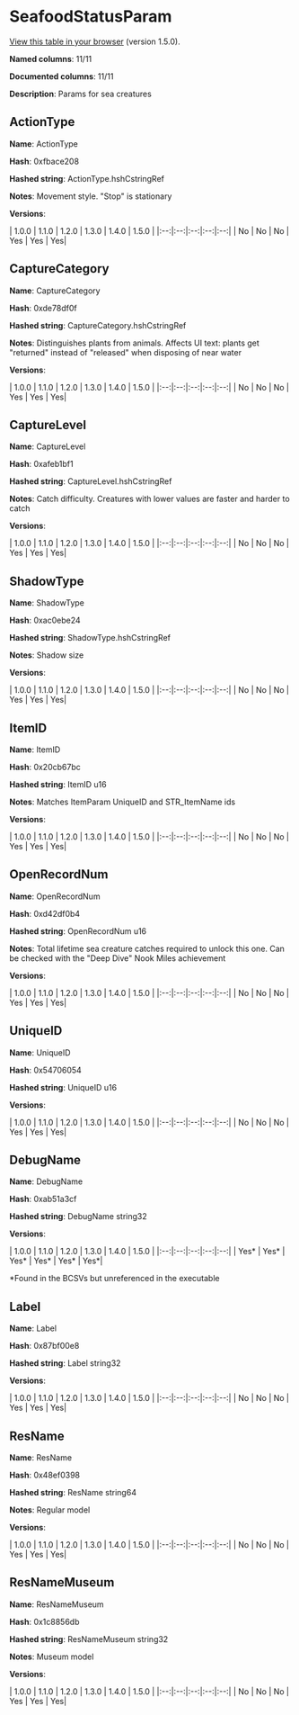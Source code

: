 # SeafoodStatusParam
[View this table in your browser](SeafoodStatusParam-value.md) (version 1.5.0).

**Named columns**: 11/11

**Documented columns**: 11/11

**Description**: Params for sea creatures
## ActionType

**Name**: ActionType

**Hash**: 0xfbace208

**Hashed string**: ActionType.hshCstringRef

**Notes**: Movement style. "Stop" is stationary

**Versions**: 

 | 1.0.0 | 1.1.0 | 1.2.0 | 1.3.0 | 1.4.0 | 1.5.0 |
|:--:|:--:|:--:|:--:|:--:|
| No | No | No | Yes | Yes | Yes| 


## CaptureCategory

**Name**: CaptureCategory

**Hash**: 0xde78df0f

**Hashed string**: CaptureCategory.hshCstringRef

**Notes**: Distinguishes plants from animals. Affects UI text: plants get "returned" instead of "released" when disposing of near water

**Versions**: 

 | 1.0.0 | 1.1.0 | 1.2.0 | 1.3.0 | 1.4.0 | 1.5.0 |
|:--:|:--:|:--:|:--:|:--:|
| No | No | No | Yes | Yes | Yes| 


## CaptureLevel

**Name**: CaptureLevel

**Hash**: 0xafeb1bf1

**Hashed string**: CaptureLevel.hshCstringRef

**Notes**: Catch difficulty. Creatures with lower values are faster and harder to catch

**Versions**: 

 | 1.0.0 | 1.1.0 | 1.2.0 | 1.3.0 | 1.4.0 | 1.5.0 |
|:--:|:--:|:--:|:--:|:--:|
| No | No | No | Yes | Yes | Yes| 


## ShadowType

**Name**: ShadowType

**Hash**: 0xac0ebe24

**Hashed string**: ShadowType.hshCstringRef

**Notes**: Shadow size

**Versions**: 

 | 1.0.0 | 1.1.0 | 1.2.0 | 1.3.0 | 1.4.0 | 1.5.0 |
|:--:|:--:|:--:|:--:|:--:|
| No | No | No | Yes | Yes | Yes| 


## ItemID

**Name**: ItemID

**Hash**: 0x20cb67bc

**Hashed string**: ItemID u16

**Notes**: Matches ItemParam UniqueID and STR_ItemName ids

**Versions**: 

 | 1.0.0 | 1.1.0 | 1.2.0 | 1.3.0 | 1.4.0 | 1.5.0 |
|:--:|:--:|:--:|:--:|:--:|
| No | No | No | Yes | Yes | Yes| 


## OpenRecordNum

**Name**: OpenRecordNum

**Hash**: 0xd42df0b4

**Hashed string**: OpenRecordNum u16

**Notes**: Total lifetime sea creature catches required to unlock this one. Can be checked with the "Deep Dive" Nook Miles achievement

**Versions**: 

 | 1.0.0 | 1.1.0 | 1.2.0 | 1.3.0 | 1.4.0 | 1.5.0 |
|:--:|:--:|:--:|:--:|:--:|
| No | No | No | Yes | Yes | Yes| 


## UniqueID

**Name**: UniqueID

**Hash**: 0x54706054

**Hashed string**: UniqueID u16

**Versions**: 

 | 1.0.0 | 1.1.0 | 1.2.0 | 1.3.0 | 1.4.0 | 1.5.0 |
|:--:|:--:|:--:|:--:|:--:|
| No | No | No | Yes | Yes | Yes| 


## DebugName

**Name**: DebugName

**Hash**: 0xab51a3cf

**Hashed string**: DebugName string32

**Versions**: 

 | 1.0.0 | 1.1.0 | 1.2.0 | 1.3.0 | 1.4.0 | 1.5.0 |
|:--:|:--:|:--:|:--:|:--:|
| Yes* | Yes* | Yes* | Yes* | Yes* | Yes*| 

*Found in the BCSVs but unreferenced in the executable

## Label

**Name**: Label

**Hash**: 0x87bf00e8

**Hashed string**: Label string32

**Versions**: 

 | 1.0.0 | 1.1.0 | 1.2.0 | 1.3.0 | 1.4.0 | 1.5.0 |
|:--:|:--:|:--:|:--:|:--:|
| No | No | No | Yes | Yes | Yes| 


## ResName

**Name**: ResName

**Hash**: 0x48ef0398

**Hashed string**: ResName string64

**Notes**: Regular model

**Versions**: 

 | 1.0.0 | 1.1.0 | 1.2.0 | 1.3.0 | 1.4.0 | 1.5.0 |
|:--:|:--:|:--:|:--:|:--:|
| No | No | No | Yes | Yes | Yes| 


## ResNameMuseum

**Name**: ResNameMuseum

**Hash**: 0x1c8856db

**Hashed string**: ResNameMuseum string32

**Notes**: Museum model

**Versions**: 

 | 1.0.0 | 1.1.0 | 1.2.0 | 1.3.0 | 1.4.0 | 1.5.0 |
|:--:|:--:|:--:|:--:|:--:|
| No | No | No | Yes | Yes | Yes| 


